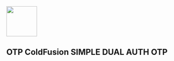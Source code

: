 <img src="https://upload.wikimedia.org/wikipedia/commons/thumb/4/43/Adobe_ColdFusion_logo_2021.svg/240px-Adobe_ColdFusion_logo_2021.svg.png" width="80" height="80"> 
<br>

## OTP ColdFusion SIMPLE DUAL AUTH OTP
